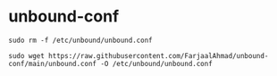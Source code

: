 # unbound-conf


`sudo rm -f /etc/unbound/unbound.conf`

`sudo wget https://raw.githubusercontent.com/FarjaalAhmad/unbound-conf/main/unbound.conf -O /etc/unbound/unbound.conf`
